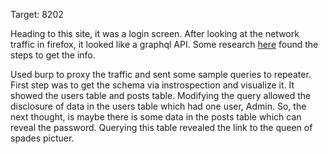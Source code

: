 Target: 8202

Heading to this site, it was a login screen. After looking at the network traffic in firefox, it looked like a graphql API. Some research [here](https://the-bilal-rizwan.medium.com/graphql-common-vulnerabilities-how-to-exploit-them-464f9fdce696) found the steps to get the info. 

Used burp to proxy the traffic and sent some sample queries to repeater. First step was to get the schema via instrospection and visualize it. It showed the users table and posts table. Modifying the query allowed the disclosure of data in the users table which had one user, Admin. So, the next thought, is maybe there is some data in the posts table which can reveal the password. Querying this table revealed the link to the queen of spades pictuer.
